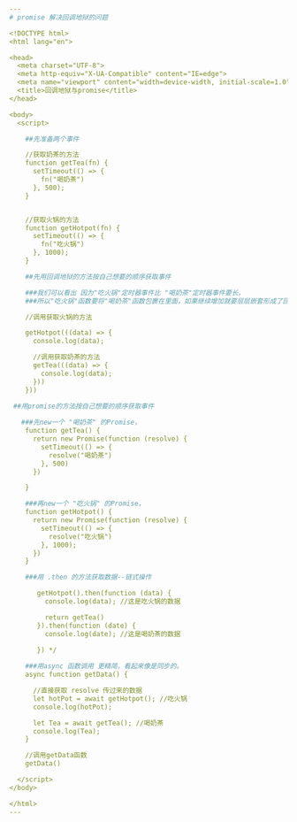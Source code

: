 ```yaml
---
# promise 解决回调地狱的问题

<!DOCTYPE html>
<html lang="en">

<head>
  <meta charset="UTF-8">
  <meta http-equiv="X-UA-Compatible" content="IE=edge">
  <meta name="viewport" content="width=device-width, initial-scale=1.0">
  <title>回调地狱与promise</title>
</head>

<body>
  <script>

    ##先准备两个事件

    //获取奶茶的方法
    function getTea(fn) {
      setTimeout(() => {
        fn("喝奶茶")
      }, 500);
    }


    //获取火锅的方法
    function getHotpot(fn) {
      setTimeout(() => {
        fn("吃火锅")
      }, 1000);
    }

    ##先用回调地狱的方法按自己想要的顺序获取事件

    ###我们可以看出 因为"吃火锅"定时器事件比 "喝奶茶"定时器事件要长，
    ###所以"吃火锅"函数要将"喝奶茶"函数包裹在里面，如果继续增加就要层层嵌套形成了回调地狱，不方便维护。

    //调用获取火锅的方法

    getHotpot(((data) => {
      console.log(data);

      //调用获取奶茶的方法
      getTea(((data) => {
        console.log(data);
      }))
    }))  
 
 ##用promise的方法按自己想要的顺序获取事件

   ###先new一个 "喝奶茶" 的Promise，
    function getTea() {
      return new Promise(function (resolve) {
        setTimeout(() => {
          resolve("喝奶茶")
        }, 500)
      })

    }

    ###再new一个 "吃火锅" 的Promise，
    function getHotpot() {
      return new Promise(function (resolve) {
        setTimeout(() => {
          resolve("吃火锅")
        }, 1000);
      })
    }

    ###用 .then 的方法获取数据--链式操作

       getHotpot().then(function (data) {
         console.log(data); //这是吃火锅的数据

         return getTea()
       }).then(function (date) {
         console.log(date); //这是喝奶茶的数据
    
       }) */

    ###用async 函数调用 更精简，看起来像是同步的。
    async function getData() {

      //直接获取 resolve 传过来的数据
      let hotPot = await getHotpot(); //吃火锅
      console.log(hotPot);

      let Tea = await getTea(); //喝奶茶
      console.log(Tea);
    }

    //调用getData函数
    getData()

  </script>
</body>

</html>
---
```

